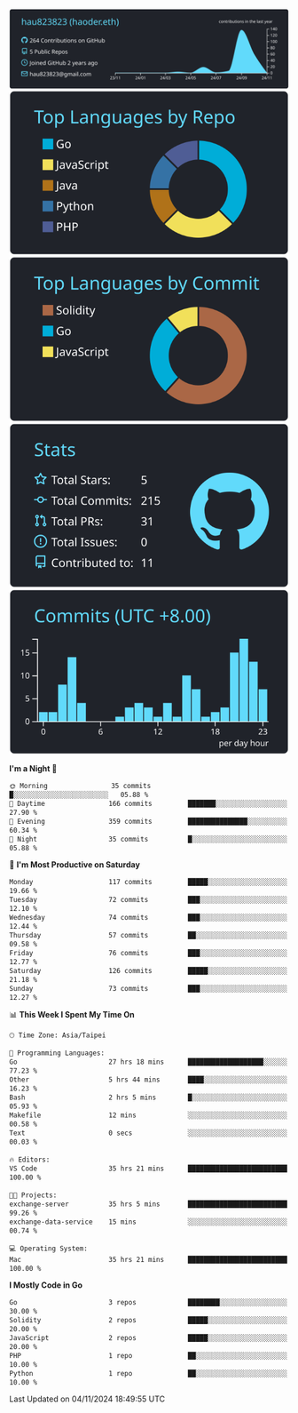 [![](https://raw.githubusercontent.com/hau823823/hau823823/master/profile-summary-card-output/react/0-profile-details.svg)](https://github.com/vn7n24fzkq/github-profile-summary-cards)
[![](https://raw.githubusercontent.com/hau823823/hau823823/master/profile-summary-card-output/react/1-repos-per-language.svg)](https://github.com/vn7n24fzkq/github-profile-summary-cards) [![](https://raw.githubusercontent.com/hau823823/hau823823/master/profile-summary-card-output/react/2-most-commit-language.svg)](https://github.com/vn7n24fzkq/github-profile-summary-cards)
[![](https://raw.githubusercontent.com/hau823823/hau823823/master/profile-summary-card-output/react/3-stats.svg)](https://github.com/vn7n24fzkq/github-profile-summary-cards) [![](https://raw.githubusercontent.com/hau823823/hau823823/master/profile-summary-card-output/react/4-productive-time.svg)](https://github.com/vn7n24fzkq/github-profile-summary-cards)

<!--START_SECTION:waka-->
**I'm a Night 🦉** 

```text
🌞 Morning                35 commits          █░░░░░░░░░░░░░░░░░░░░░░░░   05.88 % 
🌆 Daytime                166 commits         ███████░░░░░░░░░░░░░░░░░░   27.90 % 
🌃 Evening                359 commits         ███████████████░░░░░░░░░░   60.34 % 
🌙 Night                  35 commits          █░░░░░░░░░░░░░░░░░░░░░░░░   05.88 % 
```
📅 **I'm Most Productive on Saturday** 

```text
Monday                   117 commits         █████░░░░░░░░░░░░░░░░░░░░   19.66 % 
Tuesday                  72 commits          ███░░░░░░░░░░░░░░░░░░░░░░   12.10 % 
Wednesday                74 commits          ███░░░░░░░░░░░░░░░░░░░░░░   12.44 % 
Thursday                 57 commits          ██░░░░░░░░░░░░░░░░░░░░░░░   09.58 % 
Friday                   76 commits          ███░░░░░░░░░░░░░░░░░░░░░░   12.77 % 
Saturday                 126 commits         █████░░░░░░░░░░░░░░░░░░░░   21.18 % 
Sunday                   73 commits          ███░░░░░░░░░░░░░░░░░░░░░░   12.27 % 
```


📊 **This Week I Spent My Time On** 

```text
🕑︎ Time Zone: Asia/Taipei

💬 Programming Languages: 
Go                       27 hrs 18 mins      ███████████████████░░░░░░   77.23 % 
Other                    5 hrs 44 mins       ████░░░░░░░░░░░░░░░░░░░░░   16.23 % 
Bash                     2 hrs 5 mins        █░░░░░░░░░░░░░░░░░░░░░░░░   05.93 % 
Makefile                 12 mins             ░░░░░░░░░░░░░░░░░░░░░░░░░   00.58 % 
Text                     0 secs              ░░░░░░░░░░░░░░░░░░░░░░░░░   00.03 % 

🔥 Editors: 
VS Code                  35 hrs 21 mins      █████████████████████████   100.00 % 

🐱‍💻 Projects: 
exchange-server          35 hrs 5 mins       █████████████████████████   99.26 % 
exchange-data-service    15 mins             ░░░░░░░░░░░░░░░░░░░░░░░░░   00.74 % 

💻 Operating System: 
Mac                      35 hrs 21 mins      █████████████████████████   100.00 % 
```

**I Mostly Code in Go** 

```text
Go                       3 repos             ████████░░░░░░░░░░░░░░░░░   30.00 % 
Solidity                 2 repos             █████░░░░░░░░░░░░░░░░░░░░   20.00 % 
JavaScript               2 repos             █████░░░░░░░░░░░░░░░░░░░░   20.00 % 
PHP                      1 repo              ██░░░░░░░░░░░░░░░░░░░░░░░   10.00 % 
Python                   1 repo              ██░░░░░░░░░░░░░░░░░░░░░░░   10.00 % 
```




 Last Updated on 04/11/2024 18:49:55 UTC
<!--END_SECTION:waka-->

